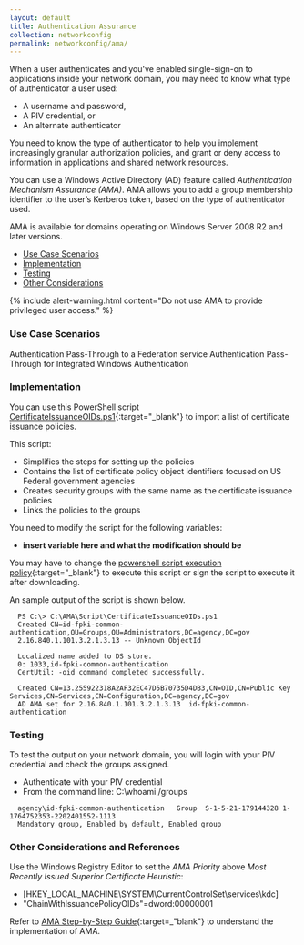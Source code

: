```yaml
---
layout: default
title: Authentication Assurance
collection: networkconfig
permalink: networkconfig/ama/
---
```


When a user authenticates and you've enabled single-sign-on to applications inside your network domain, you may need to know what type of authenticator a user used: 

- A username and password, 
- A PIV credential, or
- An alternate authenticator  

You need to know the type of authenticator to help you implement increasingly granular authorization policies, and grant or deny access to information in applications and shared network resources.   

You can use a Windows Active Directory (AD) feature called _Authentication Mechanism Assurance (AMA)_. AMA allows you to add a group membership identifier to the user’s Kerberos token, based on the type of authenticator used.

AMA is available for domains operating on Windows Server 2008 R2 and later versions. 

- [Use Case Scenarios](#use-case-scenarios)
- [Implementation](#implementation)
- [Testing](#testing)
- [Other Considerations](#other-considerations)

{% include alert-warning.html content="Do not use AMA to provide privileged user access." %}

### Use Case Scenarios

Authentication Pass-Through to a Federation service
Authentication Pass-Through for Integrated Windows Authentication


### Implementation
You can use this PowerShell script [CertificateIssuanceOIDs.ps1](https://github.com/GSA/ficam-scripts-public/tree/master/_ama){:target="_blank"} to import a list of certificate issuance policies.  

This script:

- Simplifies the steps for setting up the policies 
- Contains the list of certificate policy object identifiers focused on US Federal government agencies 
- Creates security groups with the same name as the certificate issuance policies 
- Links the policies to the groups

You need to modify the script for the following variables:

- **insert variable here and what the modification should be**

You may have to change the [powershell script execution policy](https://docs.microsoft.com/en-us/powershell/module/microsoft.powershell.core/about/about_execution_policies?view=powershell-5.1&viewFallbackFrom=powershell-Microsoft.PowerShell.Core){:target="_blank"} to execute this script or sign the script to execute it after downloading.

An sample output of the script is shown below.

```
  PS C:\> C:\AMA\Script\CertificateIssuanceOIDs.ps1  
  Created CN=id-fpki-common-authentication,OU=Groups,OU=Administrators,DC=agency,DC=gov  
  2.16.840.1.101.3.2.1.3.13 -- Unknown ObjectId  
  
  Localized name added to DS store.
  0: 1033,id-fpki-common-authentication  
  CertUtil: -oid command completed successfully.
  
  Created CN=13.255922318A2AF32EC47D5B70735D4DB3,CN=OID,CN=Public Key Services,CN=Services,CN=Configuration,DC=agency,DC=gov  
  AD AMA set for 2.16.840.1.101.3.2.1.3.13  id-fpki-common-authentication  
```

### Testing
To test the output on your network domain, you will login with your PIV credential and check the groups assigned.  

- Authenticate with your PIV credential
- From the command line: C:\whoami /groups

```
  agency\id-fpki-common-authentication   Group  S-1-5-21-179144328 1-1764752353-2202401552-1113   
  Mandatory group, Enabled by default, Enabled group
```
 

### Other Considerations and References
Use the Windows Registry Editor to set the _AMA Priority_ above _Most Recently Issued Superior Certificate Heuristic_:  

- [HKEY_LOCAL_MACHINE\SYSTEM\CurrentControlSet\services\kdc]
- "ChainWithIssuancePolicyOIDs"=dword:00000001


Refer to [AMA Step-by-Step Guide](https://technet.microsoft.com/en-us/library/dd378897(v=WS.10).aspx){:target=_"blank"} to understand the implementation of AMA.


